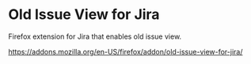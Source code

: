 # Old Issue View for Jira
Firefox extension for Jira that enables old issue view.

https://addons.mozilla.org/en-US/firefox/addon/old-issue-view-for-jira/
